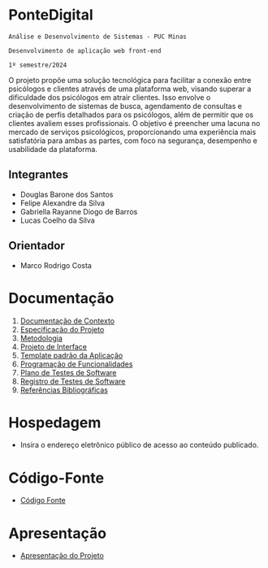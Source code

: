 # PonteDigital

`Análise e Desenvolvimento de Sistemas - PUC Minas`

`Desenvolvimento de aplicação web front-end`

`1º semestre/2024`

O projeto propõe uma solução tecnológica para facilitar a conexão entre psicólogos e clientes através de uma plataforma web, visando superar a dificuldade dos psicólogos em atrair clientes. Isso envolve o desenvolvimento de sistemas de busca, agendamento de consultas e criação de perfis detalhados para os psicólogos, além de permitir que os clientes avaliem esses profissionais. O objetivo é preencher uma lacuna no mercado de serviços psicológicos, proporcionando uma experiência mais satisfatória para ambas as partes, com foco na segurança, desempenho e usabilidade da plataforma.

## Integrantes

* Douglas Barone dos Santos
* Felipe Alexandre da Silva
* Gabriella Rayanne Diogo de Barros
* Lucas Coelho da Silva

## Orientador

* Marco Rodrigo Costa

# Documentação

<ol>
<li><a href="documentos/01-Documentação de Contexto.md"> Documentação de Contexto</a></li>
<li><a href="documentos/02-Especificação do Projeto.md"> Especificação do Projeto</a></li>
<li><a href="documentos/03-Metodologia.md"> Metodologia</a></li>
<li><a href="documentos/04-Projeto de Interface.md"> Projeto de Interface</a></li>
<li><a href="documentos/05-Template padrão da Aplicação.md"> Template padrão da Aplicação</a></li>
<li><a href="documentos/06-Programação de Funcionalidades.md"> Programação de Funcionalidades</a></li>
<li><a href="documentos/07-Plano de Testes de Software.md"> Plano de Testes de Software</a></li>
<li><a href="documentos/08-Registro de Testes de Software.md"> Registro de Testes de Software</a></li>
<li><a href="documentos/09-Referências.md"> Referências Bibliográficas</a></li>
</ol>

# Hospedagem

* Insira o endereço eletrônico público de acesso ao conteúdo publicado. 

# Código-Fonte

* <a href="codigo-fonte/README.md">Código Fonte</a>

# Apresentação

* <a href="apresentacao/README.md">Apresentação do Projeto</a>
